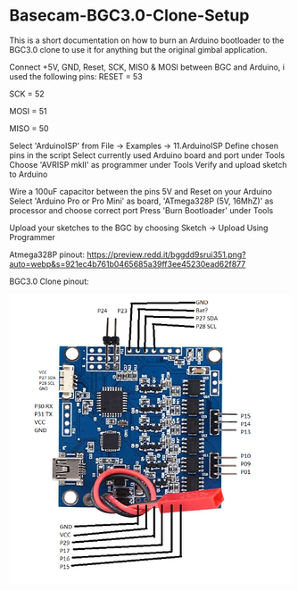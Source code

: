 # Basecam-BGC3.0-Clone-Setup

This is a short documentation on how to burn an Arduino bootloader to the BGC3.0 clone to use it for anything but the original gimbal application.

Connect +5V, GND, Reset, SCK, MISO & MOSI between BGC and Arduino, i used the following pins:
RESET = 53

SCK   = 52

MOSI  = 51

MISO  = 50


Select 'ArduinoISP' from File -> Examples -> 11.ArduinoISP
Define chosen pins in the script
Select currently used Arduino board and port under Tools
Choose 'AVRISP mkII' as programmer under Tools
Verify and upload sketch to Arduino

Wire a 100uF capacitor between the pins 5V and Reset on your Arduino  
Select 'Arduino Pro or Pro Mini' as board, 'ATmega328P (5V, 16MhZ)' as processor and choose correct port
Press 'Burn Bootloader' under Tools

Upload your sketches to the BGC by choosing Sketch -> Upload Using Programmer

Atmega328P pinout: https://preview.redd.it/bggdd9srui351.png?auto=webp&s=921ec4b761b0465685a39ff3ee45230ead62f877

BGC3.0 Clone pinout: 

![alt text](https://github.com/p-rott/Basecam-BGC3.0-Clone-Setup/blob/main/Basecam%20Clone%20Pinout.png?raw=true)
